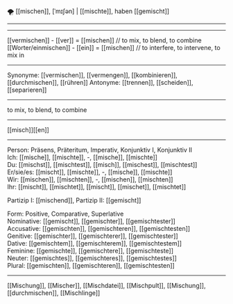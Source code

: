🌪️ [[mischen]], [ˈmɪʃən] | [[mischte]], haben [[gemischt]]

---


---
[[vermischen]] - [[ver]] = [[mischen]] //  to mix, to blend, to combine
[[Worter/einmischen]] - [[ein]] = [[mischen]] // to interfere, to intervene, to mix in

---
Synonyme: [[vermischen]], [[vermengen]], [[kombinieren]], [[durchmischen]], [[rühren]]
Antonyme: [[trennen]], [[scheiden]], [[separieren]]

---
to mix, to blend, to combine

---
[[misch]][[en]]
   

---

Person: Präsens, Präteritum, Imperativ, Konjunktiv I, Konjunktiv II  
Ich: [[mische]], [[mischte]], -, [[mische]], [[mischte]]  
Du: [[mischst]], [[mischtest]], [[misch]], [[mischest]], [[mischtest]]  
Er/sie/es: [[mischt]], [[mischte]], -, [[mische]], [[mischte]]  
Wir: [[mischen]], [[mischten]], -, [[mischen]], [[mischten]]  
Ihr: [[mischt]], [[mischtet]], [[mischt]], [[mischet]], [[mischtet]]  

Partizip I: [[mischend]], 
Partizip II: [[gemischt]]

Form: Positive, Comparative, Superlative  
Nominative: [[gemischt]], [[gemischter]], [[gemischtester]]  
Accusative: [[gemischten]], [[gemischteren]], [[gemischtesten]]  
Genitive: [[gemischter]], [[gemischterer]], [[gemischtester]]  
Dative: [[gemischtem]], [[gemischterem]], [[gemischtestem]]  
Feminine: [[gemischte]], [[gemischtere]], [[gemischteste]]  
Neuter: [[gemischtes]], [[gemischteres]], [[gemischtestes]]  
Plural: [[gemischten]], [[gemischteren]], [[gemischtesten]] 

---
[[Mischung]], [[Mischer]], [[Mischdatei]], [[Mischpult]], [[Mischung]], [[durchmischen]], [[Mischlinge]]